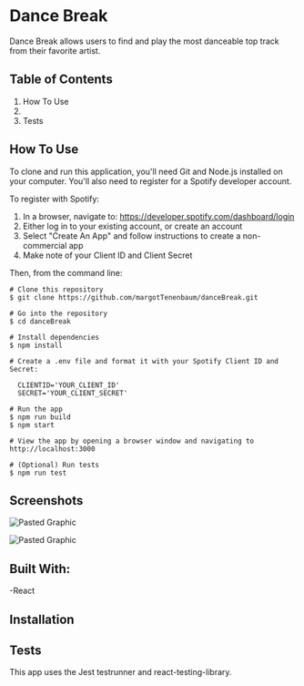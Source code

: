 # Dance Break

Dance Break allows users to find and play the most danceable top track from their favorite artist.

## Table of Contents
  1. How To Use
  2.
  3. Tests

## How To Use
To clone and run this application, you'll need Git and Node.js installed on your computer. You'll also need to register for a Spotify developer account. 

To register with Spotify:
1. In a browser, navigate to: https://developer.spotify.com/dashboard/login
2. Either log in to your existing account, or create an account
3. Select "Create An App" and follow instructions to create a non-commercial app
4. Make note of your Client ID and Client Secret

Then, from the command line:
```
# Clone this repository
$ git clone https://github.com/margotTenenbaum/danceBreak.git

# Go into the repository
$ cd danceBreak

# Install dependencies
$ npm install

# Create a .env file and format it with your Spotify Client ID and Secret:

  CLIENTID='YOUR_CLIENT_ID'
  SECRET='YOUR_CLIENT_SECRET'

# Run the app
$ npm run build
$ npm start

# View the app by opening a browser window and navigating to http://localhost:3000

# (Optional) Run tests
$ npm run test
```

## Screenshots
![Pasted Graphic](https://user-images.githubusercontent.com/49254170/99435477-2d223780-28de-11eb-9ec0-4a1f338f12d0.png)

![Pasted Graphic](https://user-images.githubusercontent.com/49254170/99566259-a67f6000-299a-11eb-9d0c-89fb490463ff.png)

## Built With:
-React

## Installation

## Tests
This app uses the Jest testrunner and react-testing-library.
